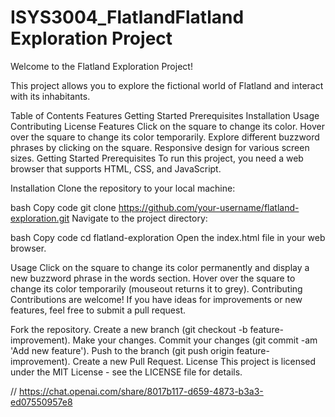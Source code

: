 # ISYS3004_FlatlandFlatland Exploration Project

Welcome to the Flatland Exploration Project! 

This project allows you to explore the fictional world of Flatland and interact with its inhabitants.

Table of Contents
Features
Getting Started
Prerequisites
Installation
Usage
Contributing
License
Features
Click on the square to change its color.
Hover over the square to change its color temporarily.
Explore different buzzword phrases by clicking on the square.
Responsive design for various screen sizes.
Getting Started
Prerequisites
To run this project, you need a web browser that supports HTML, CSS, and JavaScript.

Installation
Clone the repository to your local machine:

bash
Copy code
git clone https://github.com/your-username/flatland-exploration.git
Navigate to the project directory:

bash
Copy code
cd flatland-exploration
Open the index.html file in your web browser.

Usage
Click on the square to change its color permanently and display a new buzzword phrase in the words section.
Hover over the square to change its color temporarily (mouseout returns it to grey).
Contributing
Contributions are welcome! If you have ideas for improvements or new features, feel free to submit a pull request.

Fork the repository.
Create a new branch (git checkout -b feature-improvement).
Make your changes.
Commit your changes (git commit -am 'Add new feature').
Push to the branch (git push origin feature-improvement).
Create a new Pull Request.
License
This project is licensed under the MIT License - see the LICENSE file for details.

// https://chat.openai.com/share/8017b117-d659-4873-b3a3-ed07550957e8 